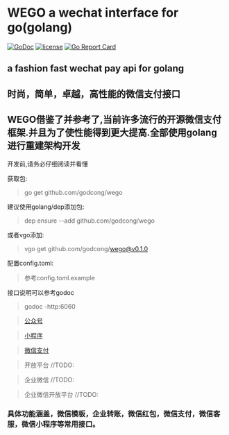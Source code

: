 # WEGO a wechat interface for go(golang)

[![GoDoc](https://godoc.org/github.com/godcong/wego?status.svg)](http://godoc.org/github.com/godcong/wego)
[![license](https://img.shields.io/github/license/godcong/wego.svg)](https://github.com/godcong/wego/blob/master/LICENSE)
[![Go Report Card](https://goreportcard.com/badge/github.com/godcong/wego)](https://goreportcard.com/report/github.com/godcong/wego)

## a fashion fast wechat pay api for golang
## 时尚，简单，卓越，高性能的微信支付接口
## WEGO借鉴了并参考了,当前许多流行的开源微信支付框架.并且为了使性能得到更大提高.全部使用golang进行重建架构开发

开发前,请务必仔细阅读并看懂

获取包:
> go get github.com/godcong/wego

建议使用golang/dep添加包:
> dep ensure --add github.com/godcong/wego

或者vgo添加:
> vgo get github.com/godcong/wego@v0.1.0 

配置config.toml:
> 参考config.toml.example

接口说明可以参考godoc
> godoc -http:6060

> [公众号](https://github.com/godcong/wego/blob/master/app/official/README.md)

> [小程序](https://github.com/godcong/wego/blob/master/app/mini/README.md)

> [微信支付](https://github.com/godcong/wego/blob/master/app/payment/README.md)

> 开放平台 //TODO:

> 企业微信 //TODO:

> 企业微信开放平台 //TODO:

### 具体功能涵盖，微信模板，企业转账，微信红包，微信支付，微信客服，微信小程序等常用接口。
